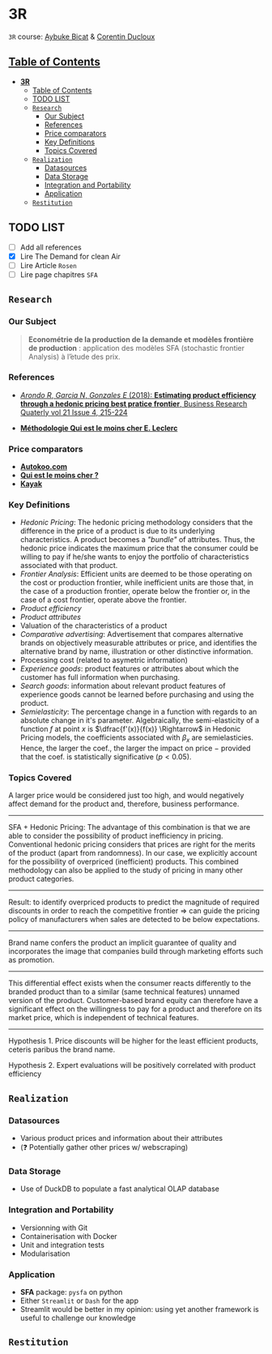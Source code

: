 # **3R**

`3R` course: [Aybuke Bicat]() & [Corentin Ducloux]()

## <u>Table of Contents</u>
- [**3R**](#3r)
  - [Table of Contents](#table-of-contents)
  - [TODO LIST](#todo-list)
  - [`Research`](#research)
    - [Our Subject](#our-subject)
    - [References](#references)
    - [Price comparators](#price-comparators)
    - [Key Definitions](#key-definitions)
    - [Topics Covered](#topics-covered)
  - [`Realization`](#realization)
    - [Datasources](#datasources)
    - [Data Storage](#data-storage)
    - [Integration and Portability](#integration-and-portability)
    - [Application](#application)
  - [`Restitution`](#restitution)

## TODO LIST

- [ ] Add all references
- [X] Lire The Demand for clean Air
- [ ] Lire Article `Rosen`
- [ ] Lire page chapitres `SFA`

## `Research`


### Our Subject

> **Econométrie de la production de la demande et modèles frontière de production** : application des modèles SFA (stochastic frontier Analysis) à l’́etude des prix.

### References

- [*Arondo R*, *Garcia N*, *Gonzales E* (2018): **Estimating product efficiency through a
hedonic pricing best pratice frontier**, Business Research Quaterly vol 21 Issue 4,
215-224](https://journals.sagepub.com/doi/full/10.1016/j.brq.2018.08.005)

- [**Méthodologie Qui est le moins cher E. Leclerc**](https://www.quiestlemoinscher.leclerc/pdf/methodologie_202306.pdf)

### Price comparators

- [**Autokoo.com**](https://www.autokoo.com/voiture-neuve/comparateur)
- [**Qui est le moins cher ?**](https://www.quiestlemoinscher.leclerc)
- [**Kayak**](https://www.kayak.fr/)

### Key Definitions

- *Hedonic Pricing*: The hedonic pricing methodology considers that the difference in the price of a product is due to its underlying characteristics. A product becomes a *"bundle"* of attributes. Thus, the hedonic price indicates the maximum price that the consumer could be willing to pay if he/she wants to enjoy the portfolio of characteristics associated with that product.
- *Frontier Analysis*: Efficient units are deemed to be those operating on the cost or production frontier, while inefficient units are those that, in the case of a production frontier, operate below the frontier or, in the case of a cost frontier, operate above the frontier.
- *Product efficiency*
- *Product attributes* 
- Valuation of the characteristics of a product
- *Comparative advertising*: Advertisement that compares alternative brands on objectively measurable attributes or price, and identifies the alternative brand by name, illustration or other distinctive information.
- Processing cost (related to asymetric information)
- *Experience goods*: product features or attributes about which the customer has full information when purchasing.
- *Search goods*: information about relevant product features of experience goods cannot be learned before purchasing and
using the product.
- *Semielasticity*: The percentage change in a function with regards to an absolute change in it's parameter. Algebraically, the semi-elasticity of a function $f$ at point $x$ is $\dfrac{f'(x)}{f(x)} \Rightarrow$ in Hedonic Pricing models, the coefficients associated with $\beta_x$ are semielasticies. Hence, the larger the coef., the larger the impact on price $-$ provided that the coef. is statistically significative $\left(p<0.05\right)$.

### Topics Covered

A larger price would be considered
just too high, and would negatively affect demand for the
product and, therefore, business performance.

***

SFA + Hedonic Pricing: The advantage of this combination is that we are able
to consider the possibility of product inefficiency in pricing.
Conventional hedonic pricing considers that prices are right
for the merits of the product (apart from randomness). In our
case, we explicitly account for the possibility of overpriced
(inefficient) products. This combined methodology can also
be applied to the study of pricing in many other product
categories.

***

Result: to identify
overpriced products to predict the magnitude of required discounts in order to reach the competitive
frontier $\Rightarrow$ can guide the pricing policy of manufacturers when sales are detected to be below expectations.

***
 
Brand name confers the product an implicit guarantee of quality and incorporates the image that companies build through marketing efforts such as promotion.

***

This differential
effect exists when the consumer reacts differently to the
branded product than to a similar (same technical features) unnamed version of the product. Customer-based
brand equity can therefore have a significant effect on
the willingness to pay for a product and therefore on
its market price, which is independent of technical features.

***

Hypothesis 1. Price discounts will be higher for the least
efficient products, ceteris paribus the brand name.

Hypothesis 2. Expert evaluations will be positively correlated with product efficiency

## `Realization`

### Datasources

- Various product prices and information about their attributes
- (❓ Potentially gather other prices w/ webscraping)

### Data Storage

- Use of DuckDB to populate a fast analytical OLAP database

### Integration and Portability

- Versionning with Git
- Containerisation with Docker
- Unit and integration tests
- Modularisation

### Application

- **SFA** package: `pysfa` on python
- Either `Streamlit` or `Dash` for the app
- Streamlit would be better in my opinion: using yet another framework is useful to challenge our knowledge

## `Restitution`
